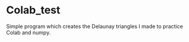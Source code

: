 # Colab_test

Simple program which creates the Delaunay triangles I made to practice Colab and numpy.
